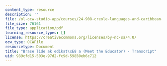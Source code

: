 ```yaml
---
content_type: resource
description: ''
file: /ol-ocw-studio-app/courses/24-908-creole-languages-and-caribbean-identities-spring-2017/989cfd15503e97d2fc9d59850eb6c712_MIT24_908S17_Meet_the_Educator_Creole_300k.pdf
file_size: 76161
file_type: application/pdf
learning_resource_types: []
license: https://creativecommons.org/licenses/by-nc-sa/4.0/
ocw_type: OCWFile
resourcetype: Document
title: "Brase lide ak edikat\xE8 a (Meet the Educator) - Transcript"
uid: 989cfd15-503e-97d2-fc9d-59850eb6c712
---
```

